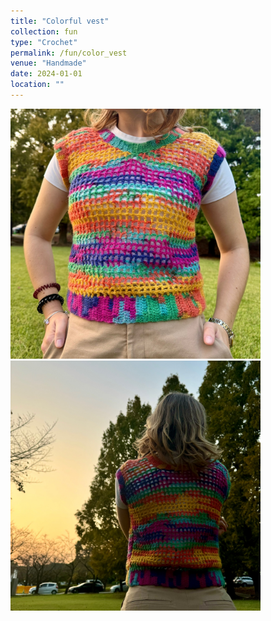 ```yaml
---
title: "Colorful vest"
collection: fun
type: "Crochet"
permalink: /fun/color_vest
venue: "Handmade"
date: 2024-01-01
location: ""
---
```

<p>
</p>
<img src="images/color_vest.jpg" alt="Colorful vest" width="400" >

<img src="images/color_vest1.jpg" alt="Colorful vest, back" width="400" >
